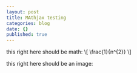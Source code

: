 ```yaml
---
layout: post
title: MAthjax testing
categories: blog
date: {}
published: true
---
```


this right here should be math:
\\[ \frac{1}{n^{2}} \\]

this right here should be an image:
